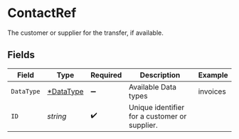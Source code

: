 # ContactRef

The customer or supplier for the transfer, if available.


## Fields

| Field                                         | Type                                          | Required                                      | Description                                   | Example                                       |
| --------------------------------------------- | --------------------------------------------- | --------------------------------------------- | --------------------------------------------- | --------------------------------------------- |
| `DataType`                                    | [*DataType](../../models/shared/datatype.md)  | :heavy_minus_sign:                            | Available Data types                          | invoices                                      |
| `ID`                                          | *string*                                      | :heavy_check_mark:                            | Unique identifier for a customer or supplier. |                                               |
